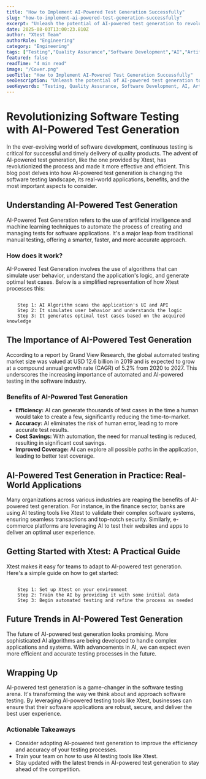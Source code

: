 ```yaml
---
title: "How to Implement AI-Powered Test Generation Successfully"
slug: "how-to-implement-ai-powered-test-generation-successfully"
excerpt: "Unleash the potential of AI-powered test generation to revolutionize your software testing process. Discover how integrating Artificial Intelligence can boost accuracy, save time, and drive efficiency, offering an edge in todays competitive digital landscape. Dont get left behind - Embrace the future of testing now!"
date: 2025-08-03T13:00:23.810Z
author: "Xtest Team"
authorRole: "Engineering"
category: "Engineering"
tags: ["Testing","Quality Assurance","Software Development","AI","Artificial Intelligence"]
featured: false
readTime: "4 min read"
image: "/Cover.png"
seoTitle: "How to Implement AI-Powered Test Generation Successfully"
seoDescription: "Unleash the potential of AI-powered test generation to revolutionize your software testing process. Discover how integrating Artificial Intelligence can boost accuracy, save time, and drive efficiency, offering an edge in todays competitive digital landscape. Dont get left behind - Embrace the future of testing now!"
seoKeywords: "Testing, Quality Assurance, Software Development, AI, Artificial Intelligence"
---
```


# Revolutionizing Software Testing with AI-Powered Test Generation

In the ever-evolving world of software development, continuous testing is critical for successful and timely delivery of quality products. The advent of AI-powered test generation, like the one provided by Xtest, has revolutionized the process and made it more effective and efficient. This blog post delves into how AI-powered test generation is changing the software testing landscape, its real-world applications, benefits, and the most important aspects to consider.

## Understanding AI-Powered Test Generation

AI-Powered Test Generation refers to the use of artificial intelligence and machine learning techniques to automate the process of creating and managing tests for software applications. It's a major leap from traditional manual testing, offering a smarter, faster, and more accurate approach.

### How does it work?

AI-Powered Test Generation involves the use of algorithms that can simulate user behavior, understand the application's logic, and generate optimal test cases. Below is a simplified representation of how Xtest processes this:

```
 
    Step 1: AI Algorithm scans the application's UI and API
    Step 2: It simulates user behavior and understands the logic
    Step 3: It generates optimal test cases based on the acquired knowledge
```

## The Importance of AI-Powered Test Generation

According to a report by Grand View Research, the global automated testing market size was valued at USD 12.6 billion in 2019 and is expected to grow at a compound annual growth rate (CAGR) of 5.2% from 2020 to 2027. This underscores the increasing importance of automated and AI-powered testing in the software industry.

### Benefits of AI-Powered Test Generation

*   **Efficiency:** AI can generate thousands of test cases in the time a human would take to create a few, significantly reducing the time-to-market.
*   **Accuracy:** AI eliminates the risk of human error, leading to more accurate test results.
*   **Cost Savings:** With automation, the need for manual testing is reduced, resulting in significant cost savings.
*   **Improved Coverage:** AI can explore all possible paths in the application, leading to better test coverage.

## AI-Powered Test Generation in Practice: Real-World Applications

Many organizations across various industries are reaping the benefits of AI-powered test generation. For instance, in the finance sector, banks are using AI testing tools like Xtest to validate their complex software systems, ensuring seamless transactions and top-notch security. Similarly, e-commerce platforms are leveraging AI to test their websites and apps to deliver an optimal user experience.

## Getting Started with Xtest: A Practical Guide

Xtest makes it easy for teams to adapt to AI-powered test generation. Here's a simple guide on how to get started:

```
 
    Step 1: Set up Xtest on your environment
    Step 2: Train the AI by providing it with some initial data
    Step 3: Begin automated testing and refine the process as needed
```

## Future Trends in AI-Powered Test Generation

The future of AI-powered test generation looks promising. More sophisticated AI algorithms are being developed to handle complex applications and systems. With advancements in AI, we can expect even more efficient and accurate testing processes in the future.

## Wrapping Up

AI-powered test generation is a game-changer in the software testing arena. It's transforming the way we think about and approach software testing. By leveraging AI-powered testing tools like Xtest, businesses can ensure that their software applications are robust, secure, and deliver the best user experience.

### Actionable Takeaways

*   Consider adopting AI-powered test generation to improve the efficiency and accuracy of your testing processes.
*   Train your team on how to use AI testing tools like Xtest.
*   Stay updated with the latest trends in AI-powered test generation to stay ahead of the competition.